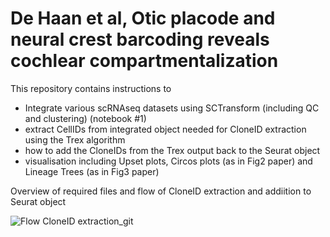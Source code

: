 # De Haan et al, Otic placode and neural crest barcoding reveals cochlear compartmentalization 

This repository contains instructions to 
- Integrate various scRNAseq datasets using SCTransform (including QC and clustering) (notebook #1)
- extract CellIDs from integrated object needed for CloneID extraction using the Trex algorithm
- how to add the CloneIDs from the Trex output back to the Seurat object
- visualisation including Upset plots, Circos plots (as in Fig2 paper)  and Lineage Trees (as in Fig3 paper)


Overview of required files and flow of CloneID extraction and addiition to Seurat object
  
![Flow CloneID extraction_git](https://github.com/user-attachments/assets/330d53ce-868d-4dbb-9e72-bf41b6681594)
